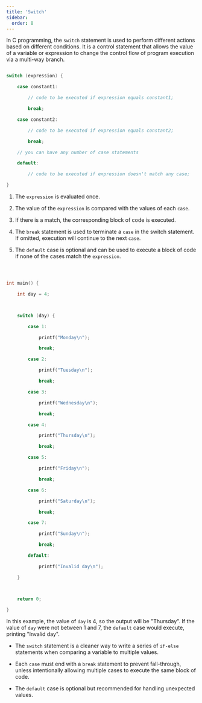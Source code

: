 ```yaml
---
title: 'Switch'
sidebar:
  order: 8
---
```


 

In C programming, the `switch` statement is used to perform different actions based on different conditions. It is a control statement that allows the value of a variable or expression to change the control flow of program execution via a multi-way branch.





```c

switch (expression) {

    case constant1:

        // code to be executed if expression equals constant1;

        break;

    case constant2:

        // code to be executed if expression equals constant2;

        break;

    // you can have any number of case statements

    default:

        // code to be executed if expression doesn't match any case;

}

```





1. The `expression` is evaluated once.

2. The value of the `expression` is compared with the values of each `case`.

3. If there is a match, the corresponding block of code is executed.

4. The `break` statement is used to terminate a `case` in the switch statement. If omitted, execution will continue to the next `case`.

5. The `default` case is optional and can be used to execute a block of code if none of the cases match the `expression`.





```c



int main() {

    int day = 4;



    switch (day) {

        case 1:

            printf("Monday\n");

            break;

        case 2:

            printf("Tuesday\n");

            break;

        case 3:

            printf("Wednesday\n");

            break;

        case 4:

            printf("Thursday\n");

            break;

        case 5:

            printf("Friday\n");

            break;

        case 6:

            printf("Saturday\n");

            break;

        case 7:

            printf("Sunday\n");

            break;

        default:

            printf("Invalid day\n");

    }



    return 0;

}

```



In this example, the value of `day` is 4, so the output will be "Thursday". If the value of `day` were not between 1 and 7, the `default` case would execute, printing "Invalid day".





- The `switch` statement is a cleaner way to write a series of `if-else` statements when comparing a variable to multiple values.

- Each `case` must end with a `break` statement to prevent fall-through, unless intentionally allowing multiple cases to execute the same block of code.

- The `default` case is optional but recommended for handling unexpected values.


